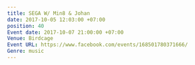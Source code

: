 ```yaml
---
title: SEGA W/ Min8 & Johan
date: 2017-10-05 12:03:00 +07:00
position: 40
Event date: 2017-10-07 21:00:00 +07:00
Venue: Birdcage
Event URL: https://www.facebook.com/events/168501780371666/
Genre: music
---
```


